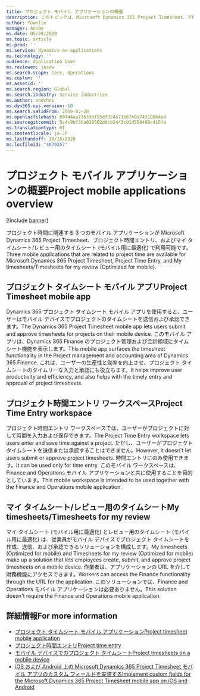 ```yaml
---
title: プロジェクト モバイル アプリケーションの概要
description: このトピックは、Microsoft Dynamics 365 Project Timesheet、プロジェクト時間エントリ、およびモバイル デバイスで使用可能なマイ タイムシート/タイムシートのためのプロジェクト時間に関連するアプリケーションについて一般的な情報を提供します。
author: Yowelle
manager: AnnBe
ms.date: 05/28/2019
ms.topic: article
ms.prod: ''
ms.service: dynamics-ax-applications
ms.technology: ''
audience: Application User
ms.reviewer: josaw
ms.search.scope: Core, Operations
ms.custom: ''
ms.assetid: ''
ms.search.region: Global
ms.search.industry: Service industries
ms.author: andchoi
ms.dyn365.ops.version: 10
ms.search.validFrom: 2019-02-28
ms.openlocfilehash: 69f44aa73b33bf55df324a71b67e0a743208b4e4
ms.sourcegitcommit: 5c4c9bf3ba018562d6cb3443c01d550489c415fa
ms.translationtype: HT
ms.contentlocale: ja-JP
ms.lasthandoff: 10/16/2020
ms.locfileid: "4079257"
---
```

# <a name="project-mobile-applications-overview"></a><span data-ttu-id="c017a-103">プロジェクト モバイル アプリケーションの概要</span><span class="sxs-lookup"><span data-stu-id="c017a-103">Project mobile applications overview</span></span>

[!include [banner](../includes/banner.md)]

<span data-ttu-id="c017a-104">プロジェクト時間に関連する 3 つのモバイル アプリケーションが Microsoft Dynamics 365 Project Timesheet、プロジェクト時間エントリ、およびマイ タイムシート/レビュー用のタイムシート (モバイル用に最適化) で利用可能です。</span><span class="sxs-lookup"><span data-stu-id="c017a-104">Three mobile applications that are related to project time are available for Microsoft Dynamics 365 Project Timesheet, Project Time Entry, and My timesheets/Timesheets for my review (Optimized for mobile).</span></span>

## <a name="project-timesheet-mobile-app"></a><span data-ttu-id="c017a-105">プロジェクト タイムシート モバイル アプリ</span><span class="sxs-lookup"><span data-stu-id="c017a-105">Project Timesheet mobile app</span></span>

<span data-ttu-id="c017a-106">Dynamics 365 プロジェクト タイムシート モバイル アプリを使用すると、ユーザーはモバイル デバイスでプロジェクトのタイムシートを送信および承認できます。</span><span class="sxs-lookup"><span data-stu-id="c017a-106">The Dynamics 365 Project Timesheet mobile app lets users submit and approve timesheets for projects on their mobile device.</span></span> <span data-ttu-id="c017a-107">このモバイル アプリは、Dynamics 365 Finance のプロジェクト管理および会計領域にタイムシート機能を表示します。</span><span class="sxs-lookup"><span data-stu-id="c017a-107">This mobile app surfaces the timesheet functionality in the Project management and accounting area of Dynamics 365 Finance.</span></span> <span data-ttu-id="c017a-108">これは、ユーザーの生産性と効率を向上させ、プロジェクト タイムシートのタイムリーな入力と承認にも役立ちます。</span><span class="sxs-lookup"><span data-stu-id="c017a-108">It helps improve user productivity and efficiency, and also helps with the timely entry and approval of project timesheets.</span></span>

## <a name="project-time-entry-workspace"></a><span data-ttu-id="c017a-109">プロジェクト時間エントリ ワークスペース</span><span class="sxs-lookup"><span data-stu-id="c017a-109">Project Time Entry workspace</span></span>

<span data-ttu-id="c017a-110">プロジェクト時間エントリ ワークスペースでは、ユーザーがプロジェクトに対して時間を入力および保存できます。</span><span class="sxs-lookup"><span data-stu-id="c017a-110">The Project Time Entry workspace lets users enter and save time against a project.</span></span> <span data-ttu-id="c017a-111">ただし、ユーザーがプロジェクト タイムシートを送信または承認することはできません。</span><span class="sxs-lookup"><span data-stu-id="c017a-111">However, it doesn't let users submit or approve project timesheets.</span></span> <span data-ttu-id="c017a-112">時間エントリにのみ使用できます。</span><span class="sxs-lookup"><span data-stu-id="c017a-112">It can be used only for time entry.</span></span> <span data-ttu-id="c017a-113">このモバイル ワークスペースは、Finance and Operations モバイル アプリケーションと共に使用することを目的としています。</span><span class="sxs-lookup"><span data-stu-id="c017a-113">This mobile workspace is intended to be used together with the Finance and Operations mobile application.</span></span>

## <a name="my-timesheetstimesheets-for-my-review"></a><span data-ttu-id="c017a-114">マイ タイムシート/レビュー用のタイムシート</span><span class="sxs-lookup"><span data-stu-id="c017a-114">My timesheets/Timesheets for my review</span></span>

<span data-ttu-id="c017a-115">マイ タイムシート (モバイル用に最適化) とレビュー用のタイムシート (モバイル用に最適化) は、従業員がモバイル デバイスでプロジェクト タイムシートを作成、送信、および承認できるソリューションを構成します。</span><span class="sxs-lookup"><span data-stu-id="c017a-115">My timesheets (Optimized for mobile) and Timesheets for my review (Optimized for mobile) make up a solution that lets employees create, submit, and approve project timesheets on a mobile device.</span></span> <span data-ttu-id="c017a-116">作業者は、アプリケーションの URL を介して財務機能にアクセスできます。</span><span class="sxs-lookup"><span data-stu-id="c017a-116">Workers can access the Finance functionality through the URL for the application.</span></span> <span data-ttu-id="c017a-117">このソリューションでは、Finance and Operations モバイル アプリケーションは必要ありません。</span><span class="sxs-lookup"><span data-stu-id="c017a-117">This solution doesn't require the Finance and Operations mobile application.</span></span>

## <a name="for-more-information"></a><span data-ttu-id="c017a-118">詳細情報</span><span class="sxs-lookup"><span data-stu-id="c017a-118">For more information</span></span>

- [<span data-ttu-id="c017a-119">プロジェクト タイムシート モバイル アプリケーション</span><span class="sxs-lookup"><span data-stu-id="c017a-119">Project timesheet mobile application</span></span>](project-timesheet.md)
- [<span data-ttu-id="c017a-120">プロジェクト時間エントリ</span><span class="sxs-lookup"><span data-stu-id="c017a-120">Project time entry</span></span>]( project-time-entry-mobile-workspace.md)
- [<span data-ttu-id="c017a-121">モバイル デバイスでのプロジェクト タイムシート</span><span class="sxs-lookup"><span data-stu-id="c017a-121">Project timesheets on a mobile device</span></span>](Mobile-timesheets.md)
- [<span data-ttu-id="c017a-122">iOS および Android 上の Microsoft Dynamics 365 Project Timesheet モバイル アプリのカスタム フィールドを実装する</span><span class="sxs-lookup"><span data-stu-id="c017a-122">Implement custom fields for the Microsoft Dynamics 365 Project Timesheet mobile app on iOS and Android</span></span>](custom-fields-mobile.md)
